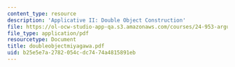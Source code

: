 ```yaml
---
content_type: resource
description: 'Applicative II: Double Object Construction'
file: https://ol-ocw-studio-app-qa.s3.amazonaws.com/courses/24-953-argument-structure-and-syntax-spring-2003/b25e5e7a2782054cdc7474a4815891eb_doubleobjectmiyagawa.pdf
file_type: application/pdf
resourcetype: Document
title: doubleobjectmiyagawa.pdf
uid: b25e5e7a-2782-054c-dc74-74a4815891eb
---
```

